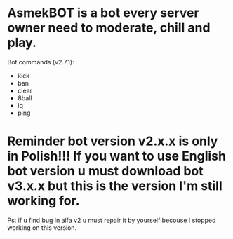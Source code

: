 # AsmekBOT is a bot every server owner need to moderate, chill and play. 
Bot commands (v2.7.1):
- kick
- ban
- clear
- 8ball
- iq
- ping
# Reminder bot version v2.x.x is only in Polish!!! If you want to use English bot version u must download bot v3.x.x but this is the version I'm still working for. 

Ps: if u find bug in alfa v2 u must repair it by yourself becouse I stopped working on this version. 

